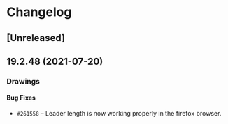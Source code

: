 # Changelog

## [Unreleased]

## 19.2.48 (2021-07-20)

### Drawings

#### Bug Fixes

- `#261558` – Leader length is now working properly in the firefox browser.